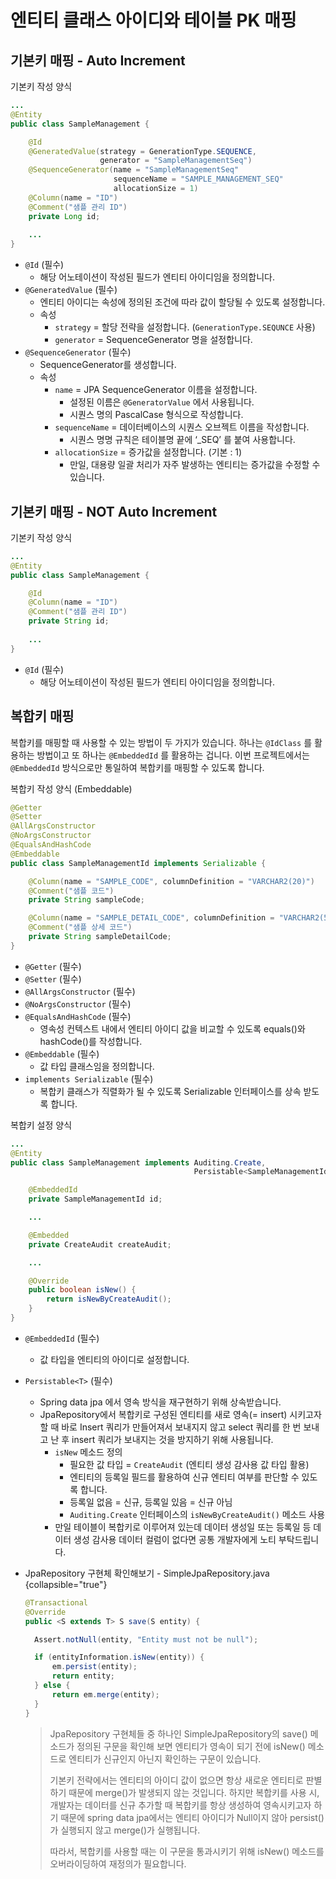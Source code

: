 # 엔티티 클래스 아이디와 테이블 PK 매핑

## 기본키 매핑 - Auto Increment

기본키 작성 양식

```java
...
@Entity
public class SampleManagement {

	@Id
	@GeneratedValue(strategy = GenerationType.SEQUENCE, 
					generator = "SampleManagementSeq")
	@SequenceGenerator(name = "SampleManagementSeq"
					   sequenceName = "SAMPLE_MANAGEMENT_SEQ"
					   allocationSize = 1)
    @Column(name = "ID")
    @Comment("샘플 관리 ID")
    private Long id;
	
	...
}
```

- `@Id` (필수)
    - 해당 어노테이션이 작성된 필드가 엔티티 아이디임을 정의합니다.
- `@GeneratedValue` (필수)
    - 엔티티 아이디는 속성에 정의된 조건에 따라 값이 할당될 수 있도록 설정합니다.
    - 속성
        - `strategy` = 할당 전략을 설정합니다. (`GenerationType.SEQUNCE` 사용)
        - `generator` = SequenceGenerator 명을 설정합니다.
- `@SequenceGenerator` (필수)
    - SequenceGenerator를 생성합니다.
    - 속성
        - `name` = JPA SequenceGenerator 이름을 설정합니다.
            - 설정된 이름은 `@GeneratorValue` 에서 사용됩니다.
            - 시퀀스 명의 PascalCase 형식으로 작성합니다.
        - `sequenceName` = 데이터베이스의 시퀀스 오브젝트 이름을 작성합니다.
            - 시퀀스 명명 규칙은 테이블명 끝에 ‘_SEQ’ 를 붙여 사용합니다.
        - `allocationSize` = 증가값을 설정합니다. (기본 : 1)
            - 만일, 대용량 일괄 처리가 자주 발생하는 엔티티는 증가값을 수정할 수 있습니다.

## 기본키 매핑 - NOT Auto Increment

기본키 작성 양식

```java
...
@Entity
public class SampleManagement {

	@Id
    @Column(name = "ID")
	@Comment("샘플 관리 ID")
	private String id;
	
	...
}
```

- `@Id` (필수)
    - 해당 어노테이션이 작성된 필드가 엔티티 아이디임을 정의합니다.

## 복합키 매핑

복합키를 매핑할 때 사용할 수 있는 방법이 두 가지가 있습니다. 하나는 `@IdClass` 를 활용하는 방법이고 또 하나는 `@EmbeddedId` 를 활용하는 겁니다. 이번 프로젝트에서는 `@EmbeddedId` 방식으로만 통일하여 복합키를 매핑할 수 있도록 합니다.

복합키 작성 양식 (Embeddable)

```java
@Getter
@Setter
@AllArgsConstructor
@NoArgsConstructor
@EqualsAndHashCode
@Embeddable
public class SampleManagementId implements Serializable {

    @Column(name = "SAMPLE_CODE", columnDefinition = "VARCHAR2(20)")
    @Comment("샘플 코드")
    private String sampleCode;

    @Column(name = "SAMPLE_DETAIL_CODE", columnDefinition = "VARCHAR2(50)")
    @Comment("샘플 상세 코드")
    private String sampleDetailCode;
}
```

- `@Getter` (필수)
- `@Setter` (필수)
- `@AllArgsConstructor` (필수)
- `@NoArgsConstructor` (필수)
- `@EqualsAndHashCode` (필수)
    - 영속성 컨텍스트 내에서 엔티티 아이디 값을 비교할 수 있도록 equals()와 hashCode()를 작성합니다.
- `@Embeddable` (필수)
    - 값 타입 클래스임을 정의합니다.
- `implements Serializable` (필수)
    - 복합키 클래스가 직렬화가 될 수 있도록 Serializable 인터페이스를 상속 받도록 합니다.

복합키 설정 양식

```java
...
@Entity
public class SampleManagement implements Auditing.Create, 
										 Persistable<SampleManagementId> {

	@EmbeddedId
	private SampleManagementId id;

	...

	@Embedded
	private CreateAudit createAudit;

	...

	@Override
	public boolean isNew() {
		return isNewByCreateAudit();
	}
}
```

- `@EmbeddedId` (필수)
    - 값 타입을 엔티티의 아이디로 설정합니다.
- `Persistable<T>` (필수)
    - Spring data jpa 에서 영속 방식을 재구현하기 위해 상속받습니다.
  - JpaRepository에서 복합키로 구성된 엔티티를 새로 영속(= insert) 시키고자 할 때 바로 Insert 쿼리가 만들어져서 보내지지 않고 select 쿼리를 한 번 보내고 난 후 insert 쿼리가 보내지는 것을 방지하기 위해 사용됩니다.
    - `isNew` 메소드 정의
        - 필요한 값 타입 = `CreateAudit` (엔티티 생성 감사용 값 타입 활용)
        - 엔티티의 등록일 필드를 활용하여 신규 엔티티 여부를 판단할 수 있도록 합니다.
        - 등록일 없음 = 신규, 등록일 있음 = 신규 아님
        - `Auditing.Create` 인터페이스의 `isNewByCreateAudit()` 메소드 사용
    - 만일 테이블이 복합키로 이루어져 있는데 데이터 생성일 또는 등록일 등 데이터 생성 감사용 데이터 컬럼이 없다면 공통 개발자에게 노티 부탁드립니다.


- JpaRepository 구현체 확인해보기 - SimpleJpaRepository.java {collapsible="true"}
    ```java
    @Transactional
    @Override
    public <S extends T> S save(S entity) {
    
      Assert.notNull(entity, "Entity must not be null");
    
      if (entityInformation.isNew(entity)) {
          em.persist(entity);
          return entity;
      } else {
          return em.merge(entity);
      }
    }
    ``` 
    > JpaRepository 구현체들 중 하나인 SimpleJpaRepository의 save() 메소드가 정의된 구문을 확인해 보면 엔티티가 영속이 되기 전에 isNew() 메소드로 엔티티가 신규인지 아닌지 확인하는 구문이 있습니다.
    > 
    > 기본키 전략에서는 엔티티의 아이디 값이 없으면 항상 새로운 엔티티로 판별하기 때문에 merge()가 발생되지 않는 것입니다. 하지만 복합키를 사용 시, 개발자는 데이터를 신규 추가할 때 복합키를 항상 생성하여 영속시키고자 하기 때문에 spring data jpa에서는 엔티티 아이디가 Null이지 않아 persist()가 실행되지 않고 merge()가 실행됩니다.
    >   
    > 따라서, 복합키를 사용할 때는 이 구문을 통과시키기 위해 isNew() 메소드를 오버라이딩하여 재정의가 필요합니다. 
    
